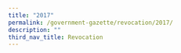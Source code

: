 ```yaml
---
title: "2017"
permalink: /government-gazette/revocation/2017/
description: ""
third_nav_title: Revocation
---
```

